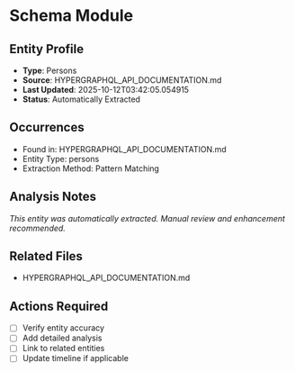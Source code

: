 # Schema Module

## Entity Profile
- **Type**: Persons
- **Source**: HYPERGRAPHQL_API_DOCUMENTATION.md
- **Last Updated**: 2025-10-12T03:42:05.054915
- **Status**: Automatically Extracted

## Occurrences
- Found in: HYPERGRAPHQL_API_DOCUMENTATION.md
- Entity Type: persons
- Extraction Method: Pattern Matching

## Analysis Notes
*This entity was automatically extracted. Manual review and enhancement recommended.*

## Related Files
- HYPERGRAPHQL_API_DOCUMENTATION.md

## Actions Required
- [ ] Verify entity accuracy
- [ ] Add detailed analysis
- [ ] Link to related entities
- [ ] Update timeline if applicable
